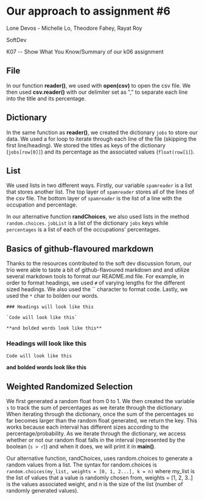 # Our approach to assignment #6

Lone Devos - Michelle Lo, Theodore Fahey, Rayat Roy 

SoftDev 

K07 -- Show What You Know/Summary of our k06 assignment

## File
In our function **reader()**, we used with **open(csv)** to open the csv file. We then used **csv.reader()** with our delimiter set as "," to separate each line into the title and its percentage.

## Dictionary
In the same function as **reader()**, we created the dictionary `jobs` to store our data. We used a for loop to iterate through each line of the file (skipping the first line/heading). We stored the titles as keys of the dictionary (`jobs[row[0]]`) and its percentage as the associated values (`float(row[1]`).

## List
We used lists in two different ways. Firstly, our variable `spamreader` is a list that stores another list. The top layer of `spamreader` stores all of the lines of the csv file. The bottom layer of `spamreader` is the list of a line with the occupation and percentage. 

In our alternative function **randChoices**, we also used lists in the method `random.choices`. `jobList` is a list of the dictionary `jobs` keys while `percentages` is a list of each of the occupations' percentages.

## Basics of github-flavoured markdown
Thanks to the resources contributed to the soft dev discussion forum, our trio were able to taste a bit of github-flavoured markdown and and utilize several markdown tools to format our README.md file. For example, in order to format headings, we used `#` of varying lengths for the different sized headings. We also used the `` character to format code. Lastly, we used the `*` char to bolden our words.

```
### Headings will look like this

`Code will look like this`

**and bolded words look like this**
```
### Headings will look like this

`Code will look like this`

**and bolded words look like this**

## Weighted Randomized Selection 
We first generated a random float from 0 to 1. We then created the variable `s` to track the sum of percentages as we iterate through the dictionary. When iterating through the dictionary, once the sum of the percentages so far becomes larger than the random float generated, we return the key. This works because each interval has different sizes according to the percentage/probability. As we iterate through the dictionary, we access whether or not our random float falls in the interval (represented by the boolean (`s > r`)) and when it does, we will print it in **main()**.

Our alternative function, randChoices, uses random.choices to generate a random values from a list. The syntax for random.choices is `random.choices(my_list, weights = [0, 1, 2...], k = n)` where my_list is the list of values that a value is randomly chosen from, weights = [1, 2, 3..] is the values associated weight, and n is the size of the list (number of randomly generated values).
